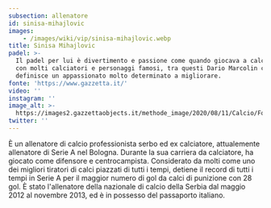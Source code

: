 ```yaml
---
subsection: allenatore
id: sinisa-mihajlovic
images: 
    - /images/wiki/vip/sinisa-mihajlovic.webp
title: Sinisa Mihajlovic
padel: >-
  Il padel per lui è divertimento e passione come quando giocava a calcio. Gioca
  con molti calciatori e personaggi famosi, tra questi Dario Marcolin che lo
  definisce un appassionato molto determinato a migliorare.
fonte: 'https://www.gazzetta.it/'
video: ''
instagram: ''
image_alt: >-
  https://images2.gazzettaobjects.it/methode_image/2020/08/11/Calcio/Foto_Calcio_-_Trattate/mihajlovic_padel_instagram-k5KI--712x402@Gazzetta-Web_712x402.jpg?v=202008111619
twitter: ''
---
```

È un allenatore di calcio professionista serbo ed ex calciatore, attualemente allenatore di Serie A nel Bologna. Durante la sua carriera da calciatore, ha giocato come difensore e centrocampista. Considerato da molti come uno dei migliori tiratori di calci piazzati di tutti i tempi, detiene il record di tutti i tempi in Serie A per il maggior numero di gol da calci di punizione con 28 gol. È stato l'allenatore della nazionale di calcio della Serbia dal maggio 2012 al novembre 2013, ed è in possesso del passaporto italiano.